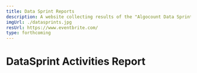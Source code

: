 ```yaml
---
title: Data Sprint Reports
description: A website collecting results of the "Algocount Data Sprint"
imgUrl: ./datasprints.jpg
resUrl: https://www.eventbrite.com/
type: forthcoming
---
```


# DataSprint Activities Report

